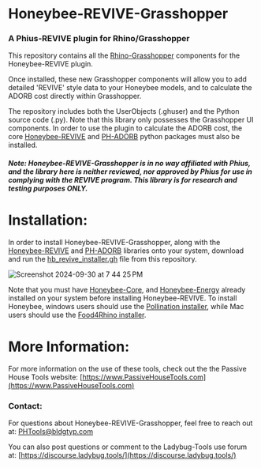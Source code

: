 # Honeybee-REVIVE-Grasshopper
### A Phius-REVIVE plugin for Rhino/Grasshopper

This repository contains all the [Rhino-Grasshopper](https://www.rhino3d.com/) components for the Honeybee-REVIVE plugin.

Once installed, these new Grasshopper components will allow you to add detailed 'REVIVE' style data to your Honeybee models, and to calculate the ADORB cost directly within Grasshopper.

The repository includes both the UserObjects (.ghuser) and the Python source code (.py). Note that this library only possesses the Grasshopper UI components. In order to use the plugin to calculate the ADORB cost, the core [Honeybee-REVIVE](https://pypi.org/project/honeybee-REVIVE/) and [PH-ADORB](https://pypi.org/project/PH-ADORB/) python packages must also be installed.

#### *Note: Honeybee-REVIVE-Grasshopper is in no way affiliated with Phius, and the library here is neither reviewed, nor approved by Phius for use in complying with the REVIVE program. This library is for research and testing purposes ONLY.*


# Installation:
In order to install Honeybee-REVIVE-Grasshopper, along with the [Honeybee-REVIVE](https://github.com/PH-Tools/honeybee_REVIVE) and [PH-ADORB](https://github.com/PH-Tools/PH_ADORB) libraries onto your system, download and run the [hb_revive_installer.gh]() file from this repository.

![Screenshot 2024-09-30 at 7 44 25 PM](https://github.com/user-attachments/assets/6d10a965-707b-41e8-b3ef-8e953c4828f8)

Note that you must have [Honeybee-Core](https://github.com/ladybug-tools/honeybee-core), and [Honeybee-Energy](https://github.com/ladybug-tools/honeybee-energy) already installed on your system before installing Honeybee-REVIVE. To install Honeybee, windows users should use the [Pollination installer](https://www.pollination.cloud/grasshopper-plugin), while Mac users should use the [Food4Rhino installer](https://www.food4rhino.com/en/app/ladybug-tools).


# More Information:
For more information on the use of these tools, check out the the Passive House Tools website:
[https://www.PassiveHouseTools.com](https://www.PassiveHouseTools.com)

### Contact:
For questions about Honeybee-REVIVE-Grasshopper, feel free to reach out at: PHTools@bldgtyp.com

You can also post questions or comment to the Ladybug-Tools use forum at: [https://discourse.ladybug.tools/](https://discourse.ladybug.tools/)
